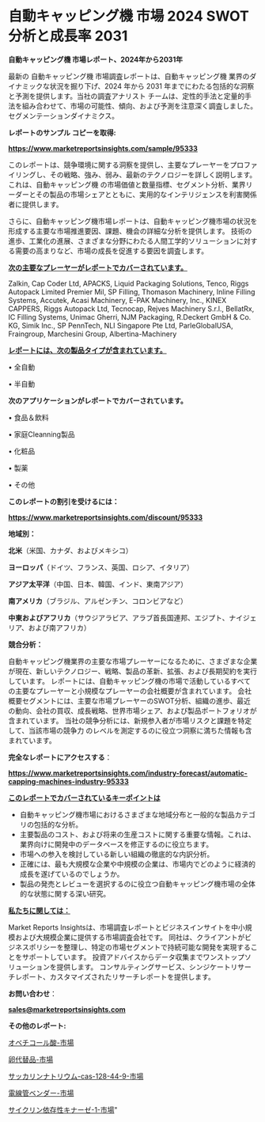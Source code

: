 # 自動キャッピング機 市場 2024 SWOT 分析と成長率 2031

<strong>自動キャッピング機 市場レポート、2024年から2031年</strong>

最新の 自動キャッピング機 市場調査レポートは、自動キャッピング機 業界のダイナミックな状況を掘り下げ、2024 年から 2031 年までにわたる包括的な洞察と予測を提供します。当社の調査アナリスト チームは、定性的手法と定量的手法を組み合わせて、市場の可能性、傾向、および予測を注意深く調査しました。 セグメンテーションダイナミクス。



<strong>レポートのサンプル コピーを取得:</strong> <a href=https://www.marketreportsinsights.com/sample/95333>

<strong><u>https://www.marketreportsinsights.com/sample/95333</u></strong></a>

このレポートは、競争環境に関する洞察を提供し、主要なプレーヤーをプロファイリングし、その戦略、強み、弱み、最新のテクノロジーを詳しく説明します。 これは、自動キャッピング機 の市場価値と数量指標、セグメント分析、業界リーダーとその製品の市場シェアとともに、実用的なインテリジェンスを利害関係者に提供します。

さらに、自動キャッピング機市場レポートは、自動キャッピング機市場の状況を形成する主要な市場推進要因、課題、機会の詳細な分析を提供します。 技術の進歩、工業化の進展、さまざまな分野にわたる人間工学的ソリューションに対する需要の高まりなど、市場の成長を促進する要因を調査します。



<strong><u>次の主要なプレーヤーがレポートでカバーされています。</u></strong>

Zalkin, Cap Coder Ltd, APACKS, Liquid Packaging Solutions, Tenco, Riggs Autopack Limited Premier Mil, SP Filling, Thomason Machinery, Inline Filling Systems, Accutek, Acasi Machinery, E-PAK Machinery, Inc., KINEX CAPPERS, Riggs Autopack Ltd, Tecnocap, Rejves Machinery S.r.l., BellatRx, IC Filling Systems, Unimac Gherri, NJM Packaging, R.Deckert GmbH & Co. KG, Simik Inc., SP PennTech, NLI Singapore Pte Ltd, ParleGlobalUSA, Fraingroup, Marchesini Group, Albertina-Machinery



<strong><u><b>レポートには、次の製品タイプが含まれています。</b></u></strong>

• 全自動

• 半自動



<strong><b>次のアプリケーションがレポートでカバーされています。</b></strong>

• 食品＆飲料

• 家庭Cleanning製品

• 化粧品

• 製薬

• その他



<strong><b>このレポートの割引を受けるには：</b></strong><a href=https://www.marketreportsinsights.com/discount/95333>

<strong><u>https://www.marketreportsinsights.com/discount/95333</u></strong></a>



<strong>地域別：</strong>



<strong>北米</strong>（米国、カナダ、およびメキシコ）



<strong>ヨーロッパ</strong>（ドイツ、フランス、英国、ロシア、イタリア）



<strong>アジア太平洋</strong>（中国、日本、韓国、インド、東南アジア）



<strong>南アメリカ</strong>（ブラジル、アルゼンチン、コロンビアなど）



<strong>中東およびアフリカ</strong>（サウジアラビア、アラブ首長国連邦、エジプト、ナイジェリア、および南アフリカ）



<strong>競合分析：</strong>

自動キャッピング機業界の主要な市場プレーヤーになるために、さまざまな企業が現在、新しいテクノロジー、戦略、製品の革新、拡張、および長期契約を実行しています。 レポートには、自動キャッピング機の市場で活動しているすべての主要なプレーヤーと小規模なプレーヤーの会社概要が含まれています。 会社概要セグメントには、主要な市場プレーヤーのSWOT分析、組織の進歩、最近の動向、会社の買収、成長戦略、世界市場シェア、および製品ポートフォリオが含まれています。 当社の競争分析には、新規参入者が市場リスクと課題を特定して、当該市場の競争力 のレベルを測定するのに役立つ洞察に満ちた情報も含まれています。



<strong>完全なレポートにアクセスする</strong>：

<a href=https://www.marketreportsinsights.com/industry-forecast/automatic-capping-machines-industry-95333>

<strong><u>https://www.marketreportsinsights.com/industry-forecast/automatic-capping-machines-industry-95333</u></strong></a>



<strong><u><b>このレポートでカバーされているキーポイントは</b></u></strong>
<ul>
  <li>自動キャッピング機市場におけるさまざまな地域分布と一般的な製品カテゴリの包括的な分析。</li>
  <li>主要製品のコスト、および将来の生産コストに関する重要な情報。これは、業界向けに開発中のデータベースを修正するのに役立ちます。</li>
  <li>市場への参入を検討している新しい組織の徹底的な内訳分析。</li>
  <li>正確には、最も大規模な企業や中規模の企業は、市場内でどのように経済的成長を遂げているのでしょうか。</li>
  <li>製品の発売とレビューを選択するのに役立つ自動キャッピング機市場の全体的な状態に関する深い研究。</li>
</ul>


<strong><u><b>私たちに関しては：</b></u></strong>

Market Reports Insightsは、市場調査レポートとビジネスインサイトを中小規模および大規模企業に提供する市場調査会社です。 同社は、クライアントがビジネスポリシーを整理し、特定の市場セグメントで持続可能な開発を実現することをサポートしています。 投資アドバイスからデータ収集までワンストップソリューションを提供します。 コンサルティングサービス、シンジケートリサーチレポート、カスタマイズされたリサーチレポートを提供します。



<strong><b>お問い合わせ</b></strong>：

<a href=mailto:sales@marketreportsinsights.com>

<strong><u>sales@marketreportsinsights.com</u></strong></a>



<strong>その他のレポート:</strong>

<a href=https://www.linkedin.com/pulse/オベチコール酸-市場-2023-総合分析と事業成長戦略-2030-pr-news-hub-dqw4f/>オベチコール酸-市場</a>

<a href=https://www.linkedin.com/pulse/卵代替品-市場-2023-総合分析と事業成長戦略-2030-pr-news-hub-vu4sf/>卵代替品-市場</a>

<a href=https://www.linkedin.com/pulse/サッカリンナトリウム-cas-128-44-9-市場-2023-総利益と主要ベンダー-anlzf/>サッカリンナトリウム-cas-128-44-9-市場</a>

<a href=https://www.linkedin.com/pulse/電線管ベンダー-市場-2023-競争分析と事業成長-2030-analytics-achievers-24-analysis-02xcf/>電線管ベンダー-市場</a>

<a href=https://www.linkedin.com/pulse/サイクリン依存性キナーゼ-1-市場-2023-swot-分析と成長率-2030-k7knf/>サイクリン依存性キナーゼ-1-市場</a>"
